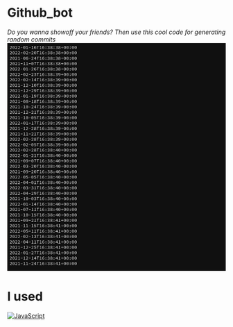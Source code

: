 # Github_bot

_Do you wanna showoff your friends? Then use this cool code for generating random commits_
![My image](https://github.com/basit21740/github_bot/blob/main/demo.png?raw=true)

# I used 
<a href="https://github.com/search?q=user%3ABasit21740+language%3Ajavascript"><img alt="JavaScript" src="https://img.shields.io/badge/JavaScript-F7DF1E.svg?logo=javascript&logoColor=black"></a>
